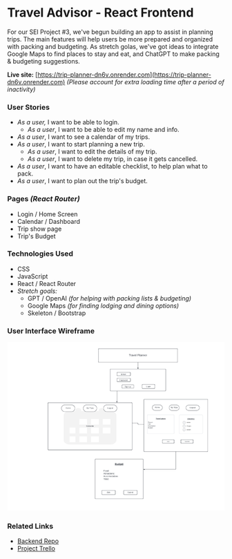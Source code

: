 # Travel Advisor - React Frontend

For our SEI Project #3, we've begun building an app to assist in planning trips. The main features will help users be more prepared and organized with packing and budgeting. As stretch golas, we've got ideas to integrate Google Maps to find places to stay and eat, and ChatGPT to make packing & budgeting suggestions.

**Live site:** [https://trip-planner-dn6v.onrender.com](https://trip-planner-dn6v.onrender.com) _(Please account for extra loading time after a period of inactivity)_

### User Stories

- _As a user,_ I want to be able to login.
  - _As a user_, I want to be able to edit my name and info.
- _As a user_, I want to see a calendar of my trips.
- _As a user_, I want to start planning a new trip.
  - _As a user_, I want to edit the details of my trip.
  - _As a user_, I want to delete my trip, in case it gets cancelled.
- _As a user_, I want to have an editable checklist, to help plan what to pack.
- _As a user_, I want to plan out the trip's budget.

### Pages _(React Router)_

- Login / Home Screen
- Calendar / Dashboard
- Trip show page
- Trip's Budget

### Technologies Used

- CSS
- JavaScript
- React / React Router
- _Stretch goals:_
  - GPT / OpenAI _(for helping with packing lists & budgeting)_
  - Google Maps _(for finding lodging and dining options)_
  - Skeleton / Bootstrap

### User Interface Wireframe

![Wireframe](public/assets/Frontend_Wireframe.png)

### Related Links

- [Backend Repo](https://github.com/jliakim23/project3-backend)
- [Project Trello](https://trello.com/b/HFDgCYOP/trip-advisor)
